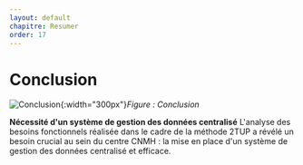 ```yaml
---
layout: default
chapitre: Resumer
order: 17
---
```





# Conclusion

![Conclusion]({{site.baseurl}}/conclusion/images/conclusionabc.jpg){:width="300px"}*Figure : Conclusion*




<!-- note -->

**Nécessité d'un système de gestion des données centralisé**
L'analyse des besoins fonctionnels réalisée dans le cadre de la méthode 2TUP a révélé un besoin crucial au sein du centre CNMH : la mise en place d'un système de gestion des données centralisé et efficace.




